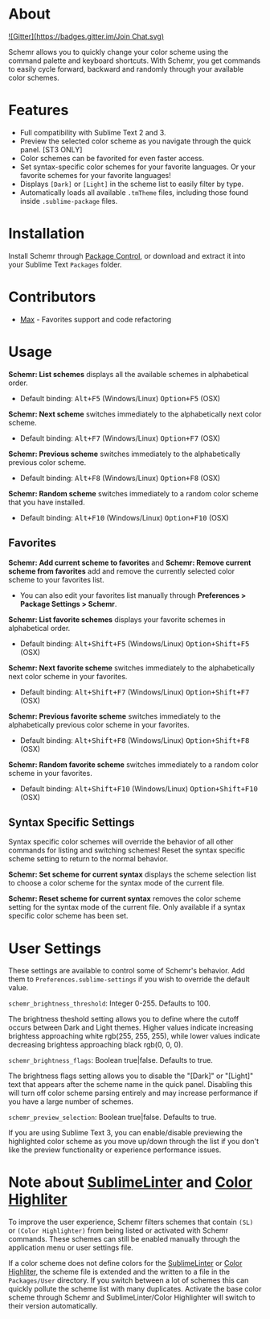 # About
[![Gitter](https://badges.gitter.im/Join Chat.svg)](https://gitter.im/benweier/Schemr?utm_source=badge&utm_medium=badge&utm_campaign=pr-badge&utm_content=badge)

Schemr allows you to quickly change your color scheme using the command palette and keyboard shortcuts. With Schemr, you get commands to easily cycle forward, backward and randomly through your available color schemes.

# Features
* Full compatibility with Sublime Text 2 and 3.
* Preview the selected color scheme as you navigate through the quick panel. [ST3 ONLY]
* Color schemes can be favorited for even faster access.
* Set syntax-specific color schemes for your favorite languages. Or your favorite schemes for your favorite languages!
* Displays `[Dark]` or `[Light]` in the scheme list to easily filter by type.
* Automatically loads all available `.tmTheme` files, including those found inside `.sublime-package` files.

# Installation
Install Schemr through [Package Control](https://sublime.wbond.net/), or download and extract it into your Sublime Text `Packages` folder.

# Contributors
* [Max](https://github.com/SyntaxColoring) - Favorites support and code refactoring

# Usage

**Schemr: List schemes** displays all the available schemes in alphabetical order.

* Default binding: <kbd>Alt+F5</kbd> (Windows/Linux) <kbd>Option+F5</kbd> (OSX)

**Schemr: Next scheme** switches immediately to the alphabetically next color scheme.

* Default binding: <kbd>Alt+F7</kbd> (Windows/Linux) <kbd>Option+F7</kbd> (OSX)

**Schemr: Previous scheme** switches immediately to the alphabetically previous color scheme.

* Default binding: <kbd>Alt+F8</kbd> (Windows/Linux) <kbd>Option+F8</kbd> (OSX)

**Schemr: Random scheme** switches immediately to a random color scheme that you have installed.

* Default binding: <kbd>Alt+F10</kbd> (Windows/Linux) <kbd>Option+F10</kbd> (OSX)

## Favorites

**Schemr: Add current scheme to favorites** and **Schemr: Remove current scheme from favorites** add and remove the currently selected color scheme to your favorites list.

* You can also edit your favorites list manually through **Preferences > Package Settings > Schemr**.

**Schemr: List favorite schemes** displays your favorite schemes in alphabetical order.

* Default binding: <kbd>Alt+Shift+F5</kbd> (Windows/Linux) <kbd>Option+Shift+F5</kbd> (OSX)

**Schemr: Next favorite scheme** switches immediately to the alphabetically next color scheme in your favorites.

* Default binding: <kbd>Alt+Shift+F7</kbd> (Windows/Linux) <kbd>Option+Shift+F7</kbd> (OSX)

**Schemr: Previous favorite scheme** switches immediately to the alphabetically previous color scheme in your favorites.

* Default binding: <kbd>Alt+Shift+F8</kbd> (Windows/Linux) <kbd>Option+Shift+F8</kbd> (OSX)

**Schemr: Random favorite scheme** switches immediately to a random color scheme in your favorites.

* Default binding: <kbd>Alt+Shift+F10</kbd> (Windows/Linux) <kbd>Option+Shift+F10</kbd> (OSX)

## Syntax Specific Settings

Syntax specific color schemes will override the behavior of all other commands for listing and switching schemes! Reset the syntax specific scheme setting to return to the normal behavior.

**Schemr: Set scheme for current syntax** displays the scheme selection list to choose a color scheme for the syntax mode of the current file.

**Schemr: Reset scheme for current syntax** removes the color scheme setting for the syntax mode of the current file. Only available if a syntax specific color scheme has been set.

# User Settings
These settings are available to control some of Schemr's behavior. Add them to `Preferences.sublime-settings` if you wish to override the default value.

`schemr_brightness_threshold`: Integer 0-255. Defaults to 100.

The brightness theshold setting allows you to define where the cutoff occurs between Dark and Light themes. Higher values indicate increasing brightess approaching white rgb(255, 255, 255), while lower values indicate decreasing brightess approaching black rgb(0, 0, 0).

`schemr_brightness_flags`: Boolean true|false. Defaults to true.

The brightness flags setting allows you to disable the "[Dark]" or "[Light]" text that appears after the scheme name in the quick panel. Disabling this will turn off color scheme parsing entirely and may increase performance if you have a large number of schemes.

`schemr_preview_selection`: Boolean true|false. Defaults to true.

If you are using Sublime Text 3, you can enable/disable previewing the highlighted color scheme as you move up/down through the list if you don't like the preview functionality or experience performance issues.

# Note about [SublimeLinter](https://packagecontrol.io/packages/SublimeLinter) and [Color Highliter](https://packagecontrol.io/packages/Color%20Highlighter)

To improve the user experience, Schemr filters schemes that contain `(SL)` or `(Color Highlighter)` from being listed or activated with Schemr commands. These schemes can still be enabled manually through the application menu or user settings file.

If a color scheme does not define colors for the [SublimeLinter](https://packagecontrol.io/packages/SublimeLinter) or [Color Highliter](https://packagecontrol.io/packages/Color%20Highlighter), the scheme file is extended and the written to a file in the `Packages/User` directory. If you switch between a lot of schemes this can quickly pollute the scheme list with many duplicates. Activate the base color scheme through Schemr and SublimeLinter/Color Highlighter will switch to their version automatically.
